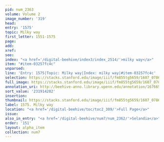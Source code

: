 ```yaml
---
pid: num_2363
volume: Volume 2
image_number: '319'
head:
entry: '1575'
topic: Milky way
first_letter: 1551-1575
page:
add:
xref:
see:
index: "<a href='/digital-beehive/index3/index_2514/'>milky way</a>"
item: "#item-03257fc4c"
unparsed:
line: 'Entry: 1575|Topic: Milky way|Index: milky way|#item-03257fc4c'
selection: https://stacks.stanford.edu/image/iiif/fm855tg5659/1607_0786/442,4282,2795,250/full/0/default.jpg
full_image: https://stacks.stanford.edu/image/iiif/fm855tg5659/1607_0786/full/full/0/default.jpg
annotation_uri: http://beehive-anno.library.upenn.edu/annotation/1676658164655
sort_value: '231914282'
insertion:
thumbnail: https://stacks.stanford.edu/image/iiif/fm855tg5659/1607_0786/442,4282,600,180/250,/0/default.jpg
label: 1575. Milky way
location: "<a href='/digital-beehive/toc/toc2_309/'>Full Page</a>"
issue:
also_in_entry: "<a href='/digital-beehive/num7/num_2362/'>Selandia</a>"
order: '151'
layout: alpha_item
collection: num7
---
```

